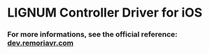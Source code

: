 # LIGNUM Controller Driver for iOS

### For more informations, see the official reference: [dev.remoriavr.com](http://dev.remoriavr.com)
